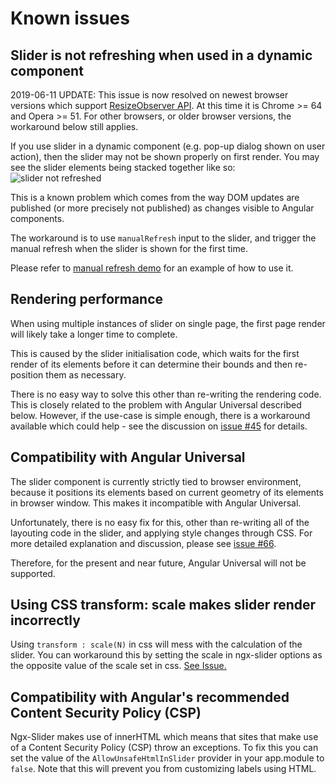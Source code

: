 # Known issues

## Slider is not refreshing when used in a dynamic component

2019-06-11 UPDATE: This issue is now resolved on newest browser versions which support [ResizeObserver API](https://developer.mozilla.org/en-US/docs/Web/API/ResizeObserver). At this time it is Chrome >= 64 and Opera >= 51. For other browsers, or older browser versions, the workaround below still applies.

If you use slider in a dynamic component (e.g. pop-up dialog shown on user action), then the slider may not be shown properly on first render. You may see the slider elements being stacked together like so:
![slider not refreshed](https://raw.githubusercontent.com/angular-slider/ngx-slider/master/assets/slider-not-refreshed.png)

This is a known problem which comes from the way DOM updates are published (or more precisely not published) as changes visible to Angular components.

The workaround is to use `manualRefresh` input to the slider, and trigger the manual refresh when the slider is shown for the first time.

Please refer to [manual refresh demo](https://angular-slider.github.io/ngx-slider/demos#manual-refresh-slider) for an example of how to use it.

## Rendering performance

When using multiple instances of slider on single page, the first page render will likely take a longer time to complete.

This is caused by the slider initialisation code, which waits for the first render of its elements before it can determine their bounds and then re-position them as necessary.

There is no easy way to solve this other than re-writing the rendering code. This is closely related to the problem with Angular Universal described below. However, if the use-case is simple enough, there is a workaround available which could help - see the discussion on [issue #45](https://github.com/angular-slider/ngx-slider/issues/45) for details.

## Compatibility with Angular Universal

The slider component is currently strictly tied to browser environment, because it positions its elements based on current geometry of its elements in browser window. This makes it incompatible with Angular Universal.

Unfortunately, there is no easy fix for this, other than re-writing all of the layouting code in the slider, and applying style changes through CSS. For more detailed explanation and discussion, please see [issue #66](https://github.com/angular-slider/ngx-slider/issues/66).

Therefore, for the present and near future, Angular Universal will not be supported.

## Using CSS transform: scale makes slider render incorrectly 

Using `transform : scale(N)` in css will mess with the calculation of the slider. You can workaround this by setting the scale in ngx-slider options as the opposite value of the scale set in css. [See Issue.](https://github.com/kamlesh-sheladiya/ngx-slider/issues/2)

## Compatibility with Angular's recommended Content Security Policy (CSP)

Ngx-Slider makes use of innerHTML which means that sites that make use of a Content Security Policy (CSP) throw an exceptions. To fix this you can set the value of the `AllowUnsafeHtmlInSlider` provider in your app.module to `false`. Note that this will prevent you from customizing labels using HTML.